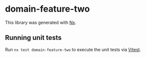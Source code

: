 # domain-feature-two

This library was generated with [Nx](https://nx.dev).

## Running unit tests

Run `nx test domain-feature-two` to execute the unit tests via [Vitest](https://vitest.dev/).
